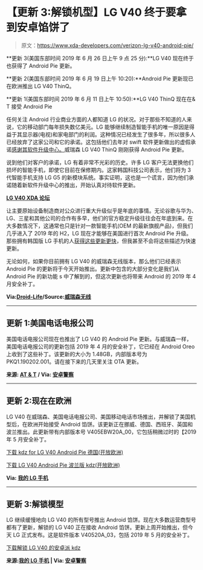 # 【更新 3:解锁机型】LG V40 终于要拿到安卓馅饼了

> 原文：<https://www.xda-developers.com/verizon-lg-v40-android-pie/>

**更新 3(美国东部时间 2019 年 6 月 26 日上午 9 点 25 分):**LG V40 现在终于也获得了 Android Pie 更新。

**更新 2(美国东部时间 2019 年 6 月 19 日上午 10:20):**Android Pie 更新现已在欧洲推出 LG V40 ThinQ。

**更新 1(美国东部时间 2019 年 6 月 11 日上午 10:50):**LG V40 ThinQ 现在在& T 接受 Android Pie

任何关注 Android 行业商业方面的人都知道 LG 的状况。对于那些不知道的人来说，它的移动部门每年损失数亿美元。LG 能够继续制造智能手机的唯一原因是得益于其显示器(电视)和家电部门的利润。这种情况已经发生了很多年，所以很多人已经放弃了这家公司和它的承诺。这包括他们去年对 swift 软件更新做出的虚假承诺[感谢其软件升级中心。](https://www.xda-developers.com/lg-new-center-delivering-software-updates-faster/)威瑞森 LG V40 ThinQ 刚刚获得 Android Pie 更新。

说到他们对客户的承诺，LG 有着非常不光彩的历史。许多 LG 客户无法更换他们损坏的智能手机，即使它目前在保修期内。这家韩国科技公司表示，他们将为 3 代智能手机支持 LG G5 的新模块系统。事实证明，这也是一个谎言，因为他们承诺随着新软件升级中心的推出，开始认真对待软件更新。

**[LG V40 XDA 论坛](https://forum.xda-developers.com/lg-v40)**

让主要原始设备制造商对公众进行重大升级似乎是年底的事情。无论谷歌与华为、LG、三星和其他公司的合作有多早，他们的官方稳定升级往往会在年底到来。在大多数情况下，这通常也只是针对一款智能手机(OEM 的最新旗舰产品)，但我们几乎进入了 2019 年的 H2，LG 现在才能够在美国进行首次 Android Pie 升级。那些拥有韩国版 LG 手机的人[获得这些更新更快](https://www.xda-developers.com/lg-g7-android-pie-update-korea/)，但我甚至不会将这些描述为快速更新。

无论如何，如果你目前拥有 LG V40 的威瑞森无线版本，那么他们已经表示 Android Pie 的更新将于今天开始推出。更新中包含的大部分变化是我们从 Android Pie 的新功能 s 中了解到的，但这次更新也将带来 Android 的 2019 年 4 月安全补丁。

**Via:[Droid-Life](https://www.droid-life.com/2019/05/24/lg-is-finally-pushing-a-pie-update-in-the-us-verizons-v40-thinq/)/Source:[威瑞森无线](https://www.verizonwireless.com/support/lg-v40-thinq-update/)**

* * *

## 更新 1:美国电话电报公司

美国电话电报公司现在也推出了 LG V40 的 Android Pie 更新。与威瑞森一样，美国电话电报公司的更新包括 2019 年 4 月的安全补丁，它已经在 Android Oreo 上收到了这些补丁。该更新的大小为 1.48GB，内部版本号为 PKQ1.190202.001。请在接下来的几天里关注 OTA 更新。

**来源: [AT & T](https://www.anrdoezrs.net/links/100122946/type/dlg/sid/UUxdaUeUpU24872/https://www.att.com/device-support/index/) / Via: [安卓警察](https://www.androidpolice.com/2019/06/11/lg-v40-thinq-receives-android-pie-on-att/)**

* * *

## 更新 2:现在在欧洲

LG V40 在威瑞森、美国电话电报公司、美国移动电话市场推出，并解锁了美国机型后，在欧洲开始接受 Android 馅饼。该更新正在挪威、德国、西班牙、英国和波兰推出。此更新带有内部版本号 V405EBW20A_00，它包括稍微过时的【2019 年 5 月安全补丁。

[下载 kdz for LG V40 Android Pie 德国(开放欧洲)](http://pkg02.lime.gdms.lge.com/dn/downloader.dev?fileKey=FW0DIUR5C274A4IE994CKR2/V405EBW20a_00_OPEN_EU_DS_0524.kdz)

[下载 LG V40 Android Pie 波兰版 kdz(开放欧洲)](http://pkg02.lime.gdms.lge.com/dn/downloader.dev?fileKey=FW0DIUR5C274A4IE994CKR2/V405EBW20a_00_OPEN_EU_DS_0524.kdz)

**Via: [我的 LG 手机](https://www.mylgphones.com/lg-v40-thinq-receives-android-pie-in-europe.html)**

* * *

## 更新 3:解锁模型

LG 继续缓慢地向 LG V40 的所有型号推出 Android 馅饼。现在大多数运营商型号都有了更新，解锁的 LG V40 正在接收 Android 馅饼。更新上周开始推出，但今天 LG 正式发布。这是软件版本 V40520A_03，包括 2019 年 5 月的安全补丁。

[下载解锁 LG V40 的安卓派 kdz](http://pkg02.lime.gdms.lge.com/dn/downloader.dev?fileKey=FW79XGH5C28XAS3C708CI0F/V405QA720a_03_NAO_US_OP_0529.kdz)

**来源:[我的 LG 手机](https://www.mylgphones.com/unlocked-lg-v40-thinq-v405ua-gets-pie-update.html) | Via: [安卓警察](https://www.androidpolice.com/2019/06/26/unlocked-lg-v40-thinq-android-9-pie-after-att-verizon-variants/)**